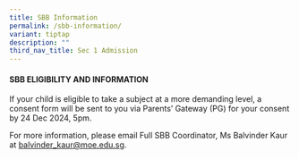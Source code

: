 ```yaml
---
title: SBB Information
permalink: /sbb-information/
variant: tiptap
description: ""
third_nav_title: Sec 1 Admission
---
```

<h4>SBB ELIGIBILITY AND INFORMATION</h4>
<p>If your child is eligible to take a subject at a more demanding level,
a consent form will be sent to you via Parents’ Gateway (PG) for your consent
by 24 Dec 2024, 5pm.</p>
<p>For more information, please email Full SBB Coordinator, Ms Balvinder
Kaur at <a href="mailto:balvinder_kaur@moe.edu.sg" rel="noopener noreferrer nofollow" target="_blank">balvinder_kaur@moe.edu.sg</a>.</p>